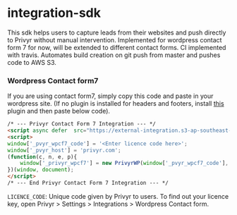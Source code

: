 # integration-sdk

This sdk helps users to capture leads from their websites and push directly to Privyr without manual intervention.
Implemented for wordpress contact form 7 for now, will be extended to different contact forms.
CI implemented with travis. Automates build creation on git push from master and pushes code to AWS S3.


### Wordpress Contact form7
If you are using contact form7, simply copy this code and paste in your wordpress site.
(If no plugin is installed for headers and footers, install [this](https://wordpress.org/plugins/insert-headers-and-footers/)  plugin and then paste below code).

```html
/* --- Privyr Contact Form 7 Integration --- */ 
<script async defer  src="https://external-integration.s3-ap-southeast-1.amazonaws.com/privyr-wordpress-intergration.js"></script>
<script>
window['_pvyr_wpcf7_code'] = '<Enter licence code here>';
window['_pvyr_host'] = 'privyr.com';
(function(c, n, e, p){
    window['_privyr_wpcf7'] = new PrivyrWP(window['_pvyr_wpcf7_code'], "your-name",  "your-email" , "tel");
})(window, document);
</script>
/* --- End Privyr Contact Form 7 Integration --- */ 
```

`LICENCE_CODE`: Unique code given by Privyr to users. To find out your licence key, open Privyr > Settings > Integrations > Wordpress Contact form. 
